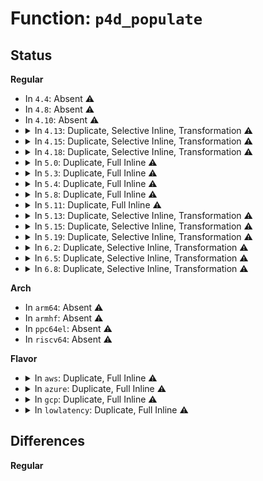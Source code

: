 # Function: <code>p4d_populate</code>

## Status
<b>Regular</b>
<ul>
<li>
In <code>4.4</code>: Absent ⚠️
</li>
<li>
In <code>4.8</code>: Absent ⚠️
</li>
<li>
In <code>4.10</code>: Absent ⚠️
</li>
<li>
<details>
<summary>In <code>4.13</code>: Duplicate, Selective Inline, Transformation ⚠️</summary>

**Collision:** Static Duplication

**Inline:** Selective

**Transformation:** True

**Instances:**

```
In arch/x86/kernel/espfix_64.c (ffffffff820aac7b)
Location: arch/x86/include/asm/pgalloc.h:126
Inline: True
Inline callers:
  - arch/x86/kernel/espfix_64.c:init_espfix_bsp
```
```
In arch/x86/mm/init_64.c (ffffffff8106bed1)
Location: arch/x86/include/asm/pgalloc.h:126
Inline: True
Inline callers:
  - arch/x86/mm/init_64.c:fill_pud
Direct callers:
  - arch/x86/mm/init_64.c:kernel_physical_mapping_init
```
```
In mm/memory.c (ffffffff811f542f)
Location: arch/x86/include/asm/pgalloc.h:126
Inline: True
Inline callers:
  - mm/memory.c:__pud_alloc
```
```
In mm/sparse-vmemmap.c (ffffffff819056da)
Location: arch/x86/include/asm/pgalloc.h:126
Inline: True
```
**Symbols:**

```
ffffffff8106bb60-ffffffff8106bbec: p4d_populate.constprop.14 (STB_LOCAL)
```
</details>
</li>
<li>
<details>
<summary>In <code>4.15</code>: Duplicate, Selective Inline, Transformation ⚠️</summary>

**Collision:** Static Duplication

**Inline:** Selective

**Transformation:** True

**Instances:**

```
In arch/x86/kernel/espfix_64.c (ffffffff826b13f3)
Location: arch/x86/include/asm/pgalloc.h:138
Inline: True
Inline callers:
  - arch/x86/kernel/espfix_64.c:init_espfix_bsp
```
```
In arch/x86/mm/init_64.c (ffffffff810708f1)
Location: arch/x86/include/asm/pgalloc.h:138
Inline: True
Inline callers:
  - arch/x86/mm/init_64.c:fill_pud
Direct callers:
  - arch/x86/mm/init_64.c:kernel_physical_mapping_init
```
```
In mm/memory.c (ffffffff8120e2f8)
Location: arch/x86/include/asm/pgalloc.h:138
Inline: True
Inline callers:
  - mm/memory.c:__pud_alloc
```
```
In mm/sparse-vmemmap.c (ffffffff8198f744)
Location: arch/x86/include/asm/pgalloc.h:138
Inline: True
```
**Symbols:**

```
ffffffff81070360-ffffffff810703f8: p4d_populate.constprop.15 (STB_LOCAL)
```
</details>
</li>
<li>
<details>
<summary>In <code>4.18</code>: Duplicate, Selective Inline, Transformation ⚠️</summary>

**Collision:** Static Duplication

**Inline:** Selective

**Transformation:** True

**Instances:**

```
In arch/x86/kernel/espfix_64.c (ffffffff826daa9a)
Location: arch/x86/include/asm/pgalloc.h:138
Inline: True
Inline callers:
  - arch/x86/kernel/espfix_64.c:init_espfix_bsp
```
```
In arch/x86/mm/init_64.c (ffffffff810736f2)
Location: arch/x86/include/asm/pgalloc.h:138
Inline: True
Inline callers:
  - arch/x86/mm/init_64.c:fill_pud
Direct callers:
  - arch/x86/mm/init_64.c:kernel_physical_mapping_init
```
```
In mm/memory.c (ffffffff8122ece7)
Location: arch/x86/include/asm/pgalloc.h:138
Inline: True
Inline callers:
  - mm/memory.c:__pud_alloc
```
```
In mm/sparse-vmemmap.c (ffffffff819ebfaa)
Location: arch/x86/include/asm/pgalloc.h:138
Inline: True
Inline callers:
  - mm/sparse-vmemmap.c:vmemmap_p4d_populate
```
**Symbols:**

```
ffffffff81073390-ffffffff8107341d: p4d_populate.constprop.15 (STB_LOCAL)
```
</details>
</li>
<li>
<details>
<summary>In <code>5.0</code>: Duplicate, Full Inline ⚠️</summary>

**Collision:** Static Duplication

**Inline:** Full

**Transformation:** False

**Instances:**

```
In arch/x86/kernel/espfix_64.c (ffffffff82890e7c)
Location: arch/x86/include/asm/pgalloc.h:151
Inline: True
Inline callers:
  - arch/x86/kernel/espfix_64.c:init_espfix_bsp
```
```
In arch/x86/mm/init_64.c (ffffffff81079762)
Location: arch/x86/include/asm/pgalloc.h:151
Inline: True
Inline callers:
  - arch/x86/mm/init_64.c:fill_pud
```
```
In mm/memory.c (ffffffff81241777)
Location: arch/x86/include/asm/pgalloc.h:151
Inline: True
Inline callers:
  - mm/memory.c:__pud_alloc
```
```
In mm/sparse-vmemmap.c (ffffffff81a27218)
Location: arch/x86/include/asm/pgalloc.h:151
Inline: True
Inline callers:
  - mm/sparse-vmemmap.c:vmemmap_p4d_populate
```
</details>
</li>
<li>
<details>
<summary>In <code>5.3</code>: Duplicate, Full Inline ⚠️</summary>

**Collision:** Static Duplication

**Inline:** Full

**Transformation:** False

**Instances:**

```
In arch/x86/kernel/espfix_64.c (ffffffff828a83e7)
Location: arch/x86/include/asm/pgalloc.h:138
Inline: True
Inline callers:
  - arch/x86/kernel/espfix_64.c:init_espfix_bsp
```
```
In arch/x86/mm/init_64.c (ffffffff81a94c36)
Location: arch/x86/include/asm/pgalloc.h:138
Inline: True
Inline callers:
  - arch/x86/mm/init_64.c:__kernel_physical_mapping_init
  - arch/x86/mm/init_64.c:fill_pud
```
```
In mm/memory.c (ffffffff812540f7)
Location: arch/x86/include/asm/pgalloc.h:138
Inline: True
Inline callers:
  - mm/memory.c:__pud_alloc
```
```
In mm/sparse-vmemmap.c (ffffffff81a97ac6)
Location: arch/x86/include/asm/pgalloc.h:138
Inline: True
Inline callers:
  - mm/sparse-vmemmap.c:vmemmap_p4d_populate
```
</details>
</li>
<li>
<details>
<summary>In <code>5.4</code>: Duplicate, Full Inline ⚠️</summary>

**Collision:** Static Duplication

**Inline:** Full

**Transformation:** False

**Instances:**

```
In arch/x86/kernel/espfix_64.c (ffffffff828ab447)
Location: arch/x86/include/asm/pgalloc.h:138
Inline: True
Inline callers:
  - arch/x86/kernel/espfix_64.c:init_espfix_bsp
```
```
In arch/x86/mm/init_64.c (ffffffff81acc516)
Location: arch/x86/include/asm/pgalloc.h:138
Inline: True
Inline callers:
  - arch/x86/mm/init_64.c:__kernel_physical_mapping_init
  - arch/x86/mm/init_64.c:fill_pud
```
```
In mm/memory.c (ffffffff81262657)
Location: arch/x86/include/asm/pgalloc.h:138
Inline: True
Inline callers:
  - mm/memory.c:__pud_alloc
```
```
In mm/sparse-vmemmap.c (ffffffff81acf394)
Location: arch/x86/include/asm/pgalloc.h:138
Inline: True
Inline callers:
  - mm/sparse-vmemmap.c:vmemmap_p4d_populate
```
</details>
</li>
<li>
<details>
<summary>In <code>5.8</code>: Duplicate, Full Inline ⚠️</summary>

**Collision:** Static Duplication

**Inline:** Full

**Transformation:** False

**Instances:**

```
In arch/x86/kernel/espfix_64.c (ffffffff82cd0760)
Location: arch/x86/include/asm/pgalloc.h:138
Inline: True
Inline callers:
  - arch/x86/kernel/espfix_64.c:init_espfix_bsp
```
```
In arch/x86/mm/init_64.c (ffffffff81084cb2)
Location: arch/x86/include/asm/pgalloc.h:138
Inline: True
Inline callers:
  - arch/x86/mm/init_64.c:fill_pud
```
```
In mm/memory.c (ffffffff81292557)
Location: arch/x86/include/asm/pgalloc.h:138
Inline: True
Inline callers:
  - mm/memory.c:__pud_alloc
```
```
In mm/sparse-vmemmap.c (ffffffff81bc7d93)
Location: arch/x86/include/asm/pgalloc.h:138
Inline: True
Inline callers:
  - mm/sparse-vmemmap.c:vmemmap_p4d_populate
```
</details>
</li>
<li>
<details>
<summary>In <code>5.11</code>: Duplicate, Full Inline ⚠️</summary>

**Collision:** Static Duplication

**Inline:** Full

**Transformation:** False

**Instances:**

```
In arch/x86/kernel/espfix_64.c (ffffffff82fbc5a0)
Location: arch/x86/include/asm/pgalloc.h:115
Inline: True
Inline callers:
  - arch/x86/kernel/espfix_64.c:init_espfix_bsp
```
```
In arch/x86/mm/init_64.c (ffffffff810861c2)
Location: arch/x86/include/asm/pgalloc.h:115
Inline: True
Inline callers:
  - arch/x86/mm/init_64.c:fill_pud
```
```
In mm/memory.c (ffffffff8129ce07)
Location: arch/x86/include/asm/pgalloc.h:115
Inline: True
Inline callers:
  - mm/memory.c:__pud_alloc
```
```
In mm/sparse-vmemmap.c (ffffffff81c40abe)
Location: arch/x86/include/asm/pgalloc.h:115
Inline: True
Inline callers:
  - mm/sparse-vmemmap.c:vmemmap_p4d_populate
```
</details>
</li>
<li>
<details>
<summary>In <code>5.13</code>: Duplicate, Selective Inline, Transformation ⚠️</summary>

**Collision:** Static Duplication

**Inline:** Selective

**Transformation:** True

**Instances:**

```
In arch/x86/kernel/espfix_64.c (ffffffff81bc602b)
Location: arch/x86/include/asm/pgalloc.h:115
Inline: True
Direct callers:
  - arch/x86/kernel/espfix_64.c:init_espfix_bsp
```
```
In arch/x86/mm/init_64.c (ffffffff81086cd2)
Location: arch/x86/include/asm/pgalloc.h:115
Inline: True
Inline callers:
  - arch/x86/mm/init_64.c:fill_pud
```
```
In mm/memory.c (ffffffff812a24e7)
Location: arch/x86/include/asm/pgalloc.h:115
Inline: True
Inline callers:
  - mm/memory.c:__pud_alloc
```
```
In mm/sparse-vmemmap.c (ffffffff81c32a20)
Location: arch/x86/include/asm/pgalloc.h:115
Inline: True
Inline callers:
  - mm/sparse-vmemmap.c:vmemmap_p4d_populate
```
**Symbols:**

```
ffffffff81bc602b-ffffffff81bc60bd: p4d_populate.constprop.0 (STB_LOCAL)
```
</details>
</li>
<li>
<details>
<summary>In <code>5.15</code>: Duplicate, Selective Inline, Transformation ⚠️</summary>

**Collision:** Static Duplication

**Inline:** Selective

**Transformation:** True

**Instances:**

```
In arch/x86/kernel/espfix_64.c (ffffffff81c98ffc)
Location: arch/x86/include/asm/pgalloc.h:113
Inline: True
Direct callers:
  - arch/x86/kernel/espfix_64.c:init_espfix_bsp
```
```
In arch/x86/mm/init_64.c (ffffffff81095fe2)
Location: arch/x86/include/asm/pgalloc.h:113
Inline: True
Inline callers:
  - arch/x86/mm/init_64.c:fill_pud
```
```
In mm/memory.c (ffffffff812e3857)
Location: arch/x86/include/asm/pgalloc.h:113
Inline: True
Inline callers:
  - mm/memory.c:__pud_alloc
```
```
In mm/sparse-vmemmap.c (ffffffff81d513f0)
Location: arch/x86/include/asm/pgalloc.h:113
Inline: True
Inline callers:
  - mm/sparse-vmemmap.c:vmemmap_p4d_populate
```
**Symbols:**

```
ffffffff81c98ffc-ffffffff81c9908e: p4d_populate.constprop.0 (STB_LOCAL)
```
</details>
</li>
<li>
<details>
<summary>In <code>5.19</code>: Duplicate, Selective Inline, Transformation ⚠️</summary>

**Collision:** Static Duplication

**Inline:** Selective

**Transformation:** True

**Instances:**

```
In arch/x86/kernel/espfix_64.c (ffffffff81e485c9)
Location: arch/x86/include/asm/pgalloc.h:113
Inline: True
Direct callers:
  - arch/x86/kernel/espfix_64.c:init_espfix_bsp
```
```
In arch/x86/mm/init_64.c (ffffffff810a8869)
Location: arch/x86/include/asm/pgalloc.h:113
Inline: True
Inline callers:
  - arch/x86/mm/init_64.c:fill_pud
```
```
In mm/percpu.c (ffffffff8348b8f6)
Location: arch/x86/include/asm/pgalloc.h:113
Inline: True
Inline callers:
  - mm/percpu.c:pcpu_populate_pte
```
```
In mm/memory.c (ffffffff81344bf9)
Location: arch/x86/include/asm/pgalloc.h:113
Inline: True
Inline callers:
  - mm/memory.c:__pud_alloc
```
```
In mm/sparse-vmemmap.c (ffffffff81f2167d)
Location: arch/x86/include/asm/pgalloc.h:113
Inline: True
Inline callers:
  - mm/sparse-vmemmap.c:vmemmap_p4d_populate
```
**Symbols:**

```
ffffffff81e485c9-ffffffff81e48672: p4d_populate.constprop.0 (STB_LOCAL)
```
</details>
</li>
<li>
<details>
<summary>In <code>6.2</code>: Duplicate, Selective Inline, Transformation ⚠️</summary>

**Collision:** Static Duplication

**Inline:** Selective

**Transformation:** True

**Instances:**

```
In arch/x86/kernel/espfix_64.c (ffffffff81056670)
Location: arch/x86/include/asm/pgalloc.h:113
Inline: True
Direct callers:
  - arch/x86/kernel/espfix_64.c:init_espfix_bsp
```
```
In arch/x86/mm/init_64.c (ffffffff820c71d6)
Location: arch/x86/include/asm/pgalloc.h:113
Inline: True
Inline callers:
  - arch/x86/mm/init_64.c:__kernel_physical_mapping_init
  - arch/x86/mm/init_64.c:phys_p4d_init
  - arch/x86/mm/init_64.c:fill_pud
```
```
In mm/percpu.c (ffffffff83ebc807)
Location: arch/x86/include/asm/pgalloc.h:113
Inline: True
Inline callers:
  - mm/percpu.c:pcpu_populate_pte
```
```
In mm/memory.c (ffffffff813bce19)
Location: arch/x86/include/asm/pgalloc.h:113
Inline: True
Inline callers:
  - mm/memory.c:__pud_alloc
```
```
In mm/sparse-vmemmap.c (ffffffff820cb81c)
Location: arch/x86/include/asm/pgalloc.h:113
Inline: True
Inline callers:
  - mm/sparse-vmemmap.c:vmemmap_p4d_populate
```
**Symbols:**

```
ffffffff81056670-ffffffff81056719: p4d_populate.constprop.0 (STB_LOCAL)
```
</details>
</li>
<li>
<details>
<summary>In <code>6.5</code>: Duplicate, Selective Inline, Transformation ⚠️</summary>

**Collision:** Static Duplication

**Inline:** Selective

**Transformation:** True

**Instances:**

```
In arch/x86/kernel/espfix_64.c (ffffffff81057640)
Location: arch/x86/include/asm/pgalloc.h:113
Inline: True
Direct callers:
  - arch/x86/kernel/espfix_64.c:init_espfix_bsp
```
```
In arch/x86/mm/init_64.c (ffffffff8214b242)
Location: arch/x86/include/asm/pgalloc.h:113
Inline: True
Inline callers:
  - arch/x86/mm/init_64.c:__kernel_physical_mapping_init
  - arch/x86/mm/init_64.c:phys_p4d_init
  - arch/x86/mm/init_64.c:fill_pud
```
```
In mm/percpu.c (ffffffff836e4e87)
Location: arch/x86/include/asm/pgalloc.h:113
Inline: True
Inline callers:
  - mm/percpu.c:pcpu_populate_pte
```
```
In mm/memory.c (ffffffff813f1b4f)
Location: arch/x86/include/asm/pgalloc.h:113
Inline: True
Inline callers:
  - mm/memory.c:__pud_alloc
```
```
In mm/sparse-vmemmap.c (ffffffff8214faac)
Location: arch/x86/include/asm/pgalloc.h:113
Inline: True
Inline callers:
  - mm/sparse-vmemmap.c:vmemmap_p4d_populate
```
**Symbols:**

```
ffffffff81057640-ffffffff810576e9: p4d_populate.constprop.0 (STB_LOCAL)
```
</details>
</li>
<li>
<details>
<summary>In <code>6.8</code>: Duplicate, Selective Inline, Transformation ⚠️</summary>

```c
void p4d_populate(struct mm_struct *mm, p4d_t *p4d, pud_t *pud);
```

**Collision:** Static Duplication

**Inline:** Selective

**Transformation:** True

**Instances:**

```
In arch/x86/kernel/espfix_64.c (ffffffff838c6e3c)
Location: arch/x86/include/asm/pgalloc.h:113
Inline: True
Inline callers:
  - arch/x86/kernel/espfix_64.c:init_espfix_bsp
```
```
In arch/x86/mm/init_64.c (ffffffff8222dcf2)
Location: arch/x86/include/asm/pgalloc.h:113
Inline: True
Inline callers:
  - arch/x86/mm/init_64.c:__kernel_physical_mapping_init
  - arch/x86/mm/init_64.c:phys_p4d_init
  - arch/x86/mm/init_64.c:fill_pud
```
```
In mm/percpu.c (ffffffff813f90b0)
Location: arch/x86/include/asm/pgalloc.h:113
Inline: True
Direct callers:
  - mm/percpu.c:pcpu_populate_pte
```
```
In mm/memory.c (ffffffff814150a0)
Location: arch/x86/include/asm/pgalloc.h:113
Inline: False
Direct callers:
  - mm/memory.c:__pud_alloc
```
```
In mm/sparse-vmemmap.c (ffffffff81488e20)
Location: arch/x86/include/asm/pgalloc.h:113
Inline: True
Direct callers:
  - mm/sparse-vmemmap.c:vmemmap_p4d_populate
```
**Symbols:**

```
ffffffff813f90b0-ffffffff813f9158: p4d_populate.constprop.0 (STB_LOCAL)
ffffffff814150a0-ffffffff81415140: p4d_populate (STB_LOCAL)
ffffffff81488e20-ffffffff81488ec8: p4d_populate.constprop.0 (STB_LOCAL)
```
</details>
</li>
</ul>
<b>Arch</b>
<ul>
<li>
In <code>arm64</code>: Absent ⚠️
</li>
<li>
In <code>armhf</code>: Absent ⚠️
</li>
<li>
In <code>ppc64el</code>: Absent ⚠️
</li>
<li>
In <code>riscv64</code>: Absent ⚠️
</li>
</ul>
<b>Flavor</b>
<ul>
<li>
<details>
<summary>In <code>aws</code>: Duplicate, Full Inline ⚠️</summary>

**Collision:** Static Duplication

**Inline:** Full

**Transformation:** False

**Instances:**

```
In arch/x86/kernel/espfix_64.c (ffffffff82899459)
Location: arch/x86/include/asm/pgalloc.h:138
Inline: True
Inline callers:
  - arch/x86/kernel/espfix_64.c:init_espfix_bsp
```
```
In arch/x86/mm/init_64.c (ffffffff81a6b386)
Location: arch/x86/include/asm/pgalloc.h:138
Inline: True
Inline callers:
  - arch/x86/mm/init_64.c:__kernel_physical_mapping_init
  - arch/x86/mm/init_64.c:fill_pud
```
```
In mm/memory.c (ffffffff8125aca7)
Location: arch/x86/include/asm/pgalloc.h:138
Inline: True
Inline callers:
  - mm/memory.c:__pud_alloc
```
```
In mm/sparse-vmemmap.c (ffffffff81a6e204)
Location: arch/x86/include/asm/pgalloc.h:138
Inline: True
Inline callers:
  - mm/sparse-vmemmap.c:vmemmap_p4d_populate
```
</details>
</li>
<li>
<details>
<summary>In <code>azure</code>: Duplicate, Full Inline ⚠️</summary>

**Collision:** Static Duplication

**Inline:** Full

**Transformation:** False

**Instances:**

```
In arch/x86/kernel/espfix_64.c (ffffffff82891754)
Location: arch/x86/include/asm/pgalloc.h:138
Inline: True
Inline callers:
  - arch/x86/kernel/espfix_64.c:init_espfix_bsp
```
```
In arch/x86/mm/init_64.c (ffffffff81a27906)
Location: arch/x86/include/asm/pgalloc.h:138
Inline: True
Inline callers:
  - arch/x86/mm/init_64.c:__kernel_physical_mapping_init
  - arch/x86/mm/init_64.c:fill_pud
```
```
In mm/memory.c (ffffffff8124d09d)
Location: arch/x86/include/asm/pgalloc.h:138
Inline: True
Inline callers:
  - mm/memory.c:__pud_alloc
```
```
In mm/sparse-vmemmap.c (ffffffff81a2a641)
Location: arch/x86/include/asm/pgalloc.h:138
Inline: True
Inline callers:
  - mm/sparse-vmemmap.c:vmemmap_p4d_populate
```
</details>
</li>
<li>
<details>
<summary>In <code>gcp</code>: Duplicate, Full Inline ⚠️</summary>

**Collision:** Static Duplication

**Inline:** Full

**Transformation:** False

**Instances:**

```
In arch/x86/kernel/espfix_64.c (ffffffff828ac439)
Location: arch/x86/include/asm/pgalloc.h:138
Inline: True
Inline callers:
  - arch/x86/kernel/espfix_64.c:init_espfix_bsp
```
```
In arch/x86/mm/init_64.c (ffffffff81ad7796)
Location: arch/x86/include/asm/pgalloc.h:138
Inline: True
Inline callers:
  - arch/x86/mm/init_64.c:__kernel_physical_mapping_init
  - arch/x86/mm/init_64.c:fill_pud
```
```
In mm/memory.c (ffffffff81258a47)
Location: arch/x86/include/asm/pgalloc.h:138
Inline: True
Inline callers:
  - mm/memory.c:__pud_alloc
```
```
In mm/sparse-vmemmap.c (ffffffff81ada614)
Location: arch/x86/include/asm/pgalloc.h:138
Inline: True
Inline callers:
  - mm/sparse-vmemmap.c:vmemmap_p4d_populate
```
</details>
</li>
<li>
<details>
<summary>In <code>lowlatency</code>: Duplicate, Full Inline ⚠️</summary>

**Collision:** Static Duplication

**Inline:** Full

**Transformation:** False

**Instances:**

```
In arch/x86/kernel/espfix_64.c (ffffffff828ac457)
Location: arch/x86/include/asm/pgalloc.h:138
Inline: True
Inline callers:
  - arch/x86/kernel/espfix_64.c:init_espfix_bsp
```
```
In arch/x86/mm/init_64.c (ffffffff81ae3c56)
Location: arch/x86/include/asm/pgalloc.h:138
Inline: True
Inline callers:
  - arch/x86/mm/init_64.c:__kernel_physical_mapping_init
  - arch/x86/mm/init_64.c:fill_pud
```
```
In mm/memory.c (ffffffff81268447)
Location: arch/x86/include/asm/pgalloc.h:138
Inline: True
Inline callers:
  - mm/memory.c:__pud_alloc
```
```
In mm/sparse-vmemmap.c (ffffffff81ae6aca)
Location: arch/x86/include/asm/pgalloc.h:138
Inline: True
Inline callers:
  - mm/sparse-vmemmap.c:vmemmap_p4d_populate
```
</details>
</li>
</ul>

## Differences
<b>Regular</b>
<ul>
</ul>
